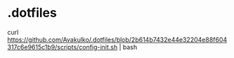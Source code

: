 # .dotfiles
curl https://github.com/Avakulko/.dotfiles/blob/2b614b7432e44e32204e88f604317c6e9615c1b9/scripts/config-init.sh | bash
